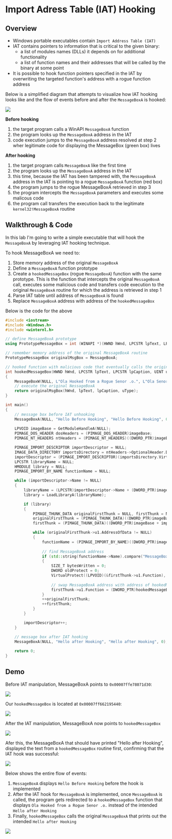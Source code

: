 # Import Adress Table \(IAT\) Hooking

## Overview

* Windows portable executables contain `Import Address Table (IAT)` 
* IAT contains pointers to information that is critical to the given binary: 
  * a list of modules names \(DLLs\) it depends on for additional functionality
  * a list of function names and their addresses that will be called by the binary at some point
* It is possible to hook function pointers specified in the IAT by overwriting the targeted function's address with a rogue function address

Below is a simplified diagram that attempts to visualize how IAT hooking looks like and the flow of events before and after the `MessageBoxA` is hooked:

![](../../.gitbook/assets/image%20%28144%29.png)

**Before hooking**

1. the target program calls a WinAPI `MessageBoxA` function
2. the program looks up the `MessageBoxA` address in the IAT 
3. code execution jumps to the `MessageBoxA` address resolved at step 2 wher legitimate code for displaying the MessageBox \(green box\) lives

**After hooking**

1. the target program calls `MessageBoxA` like the first time
2. the program looks up the `MessageBoxA` address in the IAT 
3. this time, because the IAT has been tampered with, the `MessageBoxA` address in the IAT is pointing to a rogue `MessageBoxA` function \(red box\) 
4. the program jumps to the rogue MessageBoxA retrieved in step 3
5. the program intercepts the `MessageBoxA` parameters and executes some malicous code 
6. the program call transfers the execution back to the legitimate `kernel32!MessageBoxA` routine

## Walkthrough & Code

In this lab I'm going to write a simple executable that will hook the `MessageBoxA` by leveraging IAT hooking technique.

To hook MessageBoxA we need to:

1. Store memory address of the original `MessageBoxA`
2. Define a `MessageBoxA` function prototype
3. Create a `hookedMessageBox` \(rogue `MessageBoxA`\) function with the same prototype. This is the function that intercepts the original `MessageBoxA` call, executes some malicious code and transfers code execution to the original `MessageBoxA` routine for which the address is retrieved in step 1
4. Parse IAT table until address of `MessageBoxA` is found
5. Replace `MessageBoxA` address with address of the `hookedMessageBox`

Below is the code for the above

```cpp
#include <iostream>
#include <Windows.h>
#include <winternl.h>

// define MessageBoxA prototype
using PrototypeMessageBox = int (WINAPI *)(HWND hWnd, LPCSTR lpText, LPCSTR lpCaption, UINT uType);

// remember memory address of the original MessageBoxA routine
PrototypeMessageBox originalMsgBox = MessageBoxA;

// hooked function with malicious code that eventually calls the original MessageBoxA
int hookedMessageBox(HWND hWnd, LPCSTR lpText, LPCSTR lpCaption, UINT uType)
{
	MessageBoxW(NULL, L"Ola Hooked from a Rogue Senor .o.", L"Ola Senor o/", 0);
	// execute the original NessageBoxA
	return originalMsgBox(hWnd, lpText, lpCaption, uType);
}

int main()
{
	// message box before IAT unhooking
	MessageBoxA(NULL, "Hello Before Hooking", "Hello Before Hooking", 0);
	
	LPVOID imageBase = GetModuleHandleA(NULL);
	PIMAGE_DOS_HEADER dosHeaders = (PIMAGE_DOS_HEADER)imageBase;
	PIMAGE_NT_HEADERS ntHeaders = (PIMAGE_NT_HEADERS)((DWORD_PTR)imageBase + dosHeaders->e_lfanew);

	PIMAGE_IMPORT_DESCRIPTOR importDescriptor = NULL;
	IMAGE_DATA_DIRECTORY importsDirectory = ntHeaders->OptionalHeader.DataDirectory[IMAGE_DIRECTORY_ENTRY_IMPORT];
	importDescriptor = (PIMAGE_IMPORT_DESCRIPTOR)(importsDirectory.VirtualAddress + (DWORD_PTR)imageBase);
	LPCSTR libraryName = NULL;
	HMODULE library = NULL;
	PIMAGE_IMPORT_BY_NAME functionName = NULL; 

	while (importDescriptor->Name != NULL)
	{
		libraryName = (LPCSTR)importDescriptor->Name + (DWORD_PTR)imageBase;
		library = LoadLibraryA(libraryName);

		if (library)
		{
			PIMAGE_THUNK_DATA originalFirstThunk = NULL, firstThunk = NULL;
			originalFirstThunk = (PIMAGE_THUNK_DATA)((DWORD_PTR)imageBase + importDescriptor->OriginalFirstThunk);
			firstThunk = (PIMAGE_THUNK_DATA)((DWORD_PTR)imageBase + importDescriptor->FirstThunk);

			while (originalFirstThunk->u1.AddressOfData != NULL)
			{
				functionName = (PIMAGE_IMPORT_BY_NAME)((DWORD_PTR)imageBase + originalFirstThunk->u1.AddressOfData);
					
				// find MessageBoxA address
				if (std::string(functionName->Name).compare("MessageBoxA") == 0)
				{
					SIZE_T bytesWritten = 0;
					DWORD oldProtect = 0;
					VirtualProtect((LPVOID)(&firstThunk->u1.Function), 8, PAGE_READWRITE, &oldProtect);
						
					// swap MessageBoxA address with address of hookedMessageBox
					firstThunk->u1.Function = (DWORD_PTR)hookedMessageBox;
				}
				++originalFirstThunk;
				++firstThunk;
			}
		}

		importDescriptor++;
	}

	// message box after IAT hooking
	MessageBoxA(NULL, "Hello after Hooking", "Hello after Hooking", 0);
	
	return 0;
}
```

## Demo

Before IAT manipulation, MessageBoxA points to `0x00007ffe78071d30`:

![](../../.gitbook/assets/image%20%2851%29.png)

Our `hookedMessageBox` is located at `0x00007ff662195440`:

![](../../.gitbook/assets/image%20%28129%29.png)

After the IAT manipulation, MessageBoxA now points to `hookedMessageBox`

![](../../.gitbook/assets/image%20%28224%29.png)

Afer this, the MessageBoxA that should have printed "Hello after Hooking", displayed the text from a `hookedMessageBox` routine first, confirming that the IAT hook was successful:

![](../../.gitbook/assets/image%20%28131%29.png)

Below shows the entire flow of events:

1. `MessageBoxA` displays `Hello Before Hooking` before the hook is implemented
2. After the IAT hook for `MessageBoxA` is implemented,  once `MessageBoxA` is called, the program gets redirected to a `hookedMessageBox` function that displays `Ola Hooked from a Rogue Senor .o.` instead of the intended `Hello after Hooking`
3. Finally, `hookedMessageBox` calls the original `MessageBoxA` that prints out the intended `Hello after Hooking`

![](../../.gitbook/assets/iat-hook-demo.gif)

